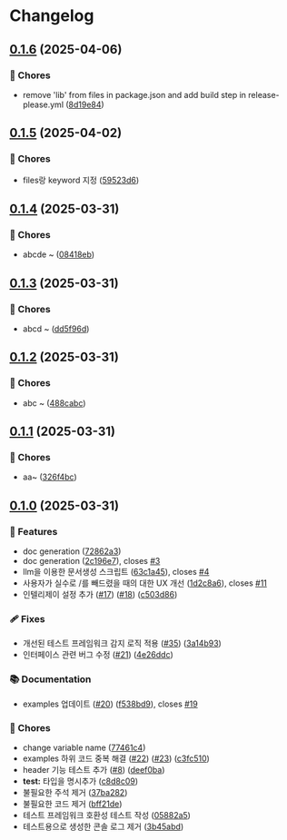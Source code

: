 # Changelog

## [0.1.6](https://github.com/PENEKhun/test-release-plz/compare/v0.1.5...v0.1.6) (2025-04-06)

### 🧹 Chores

- remove 'lib' from files in package.json and add build step in release-please.yml
  ([8d19e84](https://github.com/PENEKhun/test-release-plz/commit/8d19e8485507e73346af15ba87ce00e94967bf87))

## [0.1.5](https://github.com/PENEKhun/test-release-plz/compare/v0.1.4...v0.1.5) (2025-04-02)

### 🧹 Chores

- files랑 keyword 지정
  ([59523d6](https://github.com/PENEKhun/test-release-plz/commit/59523d6c8037c8e4b5b827f429f37e65c0afeb81))

## [0.1.4](https://github.com/PENEKhun/test-release-plz/compare/v0.1.3...v0.1.4) (2025-03-31)

### 🧹 Chores

- abcde ~
  ([08418eb](https://github.com/PENEKhun/test-release-plz/commit/08418eb6f91817b8b49ea874f24efc0572051b8e))

## [0.1.3](https://github.com/PENEKhun/test-release-plz/compare/v0.1.2...v0.1.3) (2025-03-31)

### 🧹 Chores

- abcd ~
  ([dd5f96d](https://github.com/PENEKhun/test-release-plz/commit/dd5f96d3cdaf3420a19de05105eca079d0efb844))

## [0.1.2](https://github.com/PENEKhun/test-release-plz/compare/v0.1.1...v0.1.2) (2025-03-31)

### 🧹 Chores

- abc ~
  ([488cabc](https://github.com/PENEKhun/test-release-plz/commit/488cabc5cfc3c411e97c602b943c070510bfb944))

## [0.1.1](https://github.com/PENEKhun/test-release-plz/compare/v0.1.0...v0.1.1) (2025-03-31)

### 🧹 Chores

- aa~
  ([326f4bc](https://github.com/PENEKhun/test-release-plz/commit/326f4bc2b1fe28f428818f79af8cb075d876aa2b))

## [0.1.0](https://github.com/PENEKhun/test-release-plz/compare/v0.0.1...v0.1.0) (2025-03-31)

### 🌟 Features

- doc generation
  ([72862a3](https://github.com/PENEKhun/test-release-plz/commit/72862a3b79096fdabec7335c4a7461c783297e24))
- doc generation
  ([2c196e7](https://github.com/PENEKhun/test-release-plz/commit/2c196e7026b0618cf96bc4bc7f8405bb69252d0a)),
  closes [#3](https://github.com/PENEKhun/test-release-plz/issues/3)
- llm을 이용한 문서생성 스크립트
  ([63c1a45](https://github.com/PENEKhun/test-release-plz/commit/63c1a450ecf4c401a05de89fc8f2d8c0cff1c42f)),
  closes [#4](https://github.com/PENEKhun/test-release-plz/issues/4)
- 사용자가 실수로 /를 빼드렸을 때의 대한 UX 개선
  ([1d2c8a6](https://github.com/PENEKhun/test-release-plz/commit/1d2c8a6e9fdfc90476fe5425dbd7e6247c1e47db)),
  closes [#11](https://github.com/PENEKhun/test-release-plz/issues/11)
- 인텔리제이 설정 추가 ([#17](https://github.com/PENEKhun/test-release-plz/issues/17))
  ([#18](https://github.com/PENEKhun/test-release-plz/issues/18))
  ([c503d86](https://github.com/PENEKhun/test-release-plz/commit/c503d862f50a6702f0946925f3381659abb66ab5))

### 🩹 Fixes

- 개선된 테스트 프레임워크 감지 로직 적용
  ([#35](https://github.com/PENEKhun/test-release-plz/issues/35))
  ([3a14b93](https://github.com/PENEKhun/test-release-plz/commit/3a14b9364348cb4ccbabce5d4a291fb7041fe27a))
- 인터페이스 관련 버그 수정 ([#21](https://github.com/PENEKhun/test-release-plz/issues/21))
  ([4e26ddc](https://github.com/PENEKhun/test-release-plz/commit/4e26ddc9ef327f68f1fd67fc27642118d7172f29))

### 📚 Documentation

- examples 업데이트 ([#20](https://github.com/PENEKhun/test-release-plz/issues/20))
  ([f538bd9](https://github.com/PENEKhun/test-release-plz/commit/f538bd9c6f90dbe4048af352bf7c3e7122632f52)),
  closes [#19](https://github.com/PENEKhun/test-release-plz/issues/19)

### 🧹 Chores

- change variable name
  ([77461c4](https://github.com/PENEKhun/test-release-plz/commit/77461c436c1ae343106aababd86233d6aec9e57a))
- examples 하위 코드 중복 해결 ([#22](https://github.com/PENEKhun/test-release-plz/issues/22))
  ([#23](https://github.com/PENEKhun/test-release-plz/issues/23))
  ([c3fc510](https://github.com/PENEKhun/test-release-plz/commit/c3fc51045910c898b50f9b58cb9ebbf16bc5bfeb))
- header 기능 테스트 추가 ([#8](https://github.com/PENEKhun/test-release-plz/issues/8))
  ([deef0ba](https://github.com/PENEKhun/test-release-plz/commit/deef0ba22b263da7987ff6ba8ae172b2889e5c20))
- **test:** 타입을 명시추가
  ([c8d8c09](https://github.com/PENEKhun/test-release-plz/commit/c8d8c09b80c8e028045841ba916102527ab193f9))
- 불필요한 주석 제거
  ([37ba282](https://github.com/PENEKhun/test-release-plz/commit/37ba282bae4aab7cacacd8c7245a230e03fdb971))
- 불필요한 코드 제거
  ([bff21de](https://github.com/PENEKhun/test-release-plz/commit/bff21de4930fdeeda2601c7907a0faa73dfd137d))
- 테스트 프레임워크 호환성 테스트 작성
  ([05882a5](https://github.com/PENEKhun/test-release-plz/commit/05882a54468482dbc5cdcc1c76fdec0e73e34797))
- 테스트용으로 생성한 콘솔 로그 제거
  ([3b45abd](https://github.com/PENEKhun/test-release-plz/commit/3b45abd2ef4b11221df42deb33e256b669bea388))
